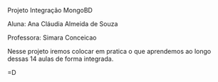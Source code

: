 Projeto Integração MongoBD

Aluna: Ana Cláudia Almeida de Souza

Professora: Simara Conceicao

Nesse projeto iremos colocar em pratica o que aprendemos ao longo dessas 14 aulas de forma integrada.

=D
